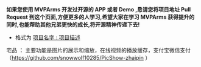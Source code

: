 **如果您使用 **MVPArms** 开发过开源的 **APP** 或者 **Demo** ,恳请您将项目地址 **Pull Request** 到这个页面,方便更多的人学习,希望大家在学习  **MVPArms** 获得提升的同时,也能帮助其他兄弟更快的成长,将开源精神传递下去!**

* 格式为 [项目名字 : 项目描述](项目地址)

宅品 ： 主要功能是图片的展示和缩放，在线视频的播放缓存，支付宝微信支付（https://github.com/snowwolf10285/PicShow-zhaipin ）
